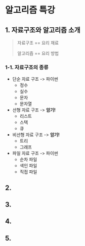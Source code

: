 # 알고리즘 특강

## 1. 자료구조와 알고리즘 소개

> 자료구조 == 요리 재료
>
> 알고리즘 == 요리 방법

### 1-1. 자료구조의 종류

* 단순 자료 구조 -> 파이썬
  * 정수
  * 실수
  * 문자
  * 문자열
* 선형 자료 구조 -> __암기!__
  * 리스트
  * 스텍
  * 큐
* 비선형 자료 구조 -> __암기!__
  * 트리
  * 그래프
* 파일 자료 구조 -> 파이썬
  * 순차 파일
  * 색인 파일
  * 직접 파일





## 2. 









## 3. 







## 4. 









## 5. 








